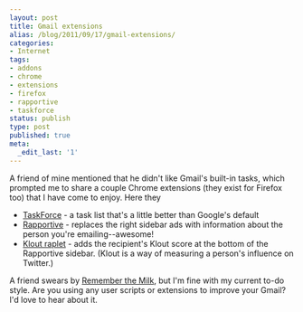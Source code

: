 ```yaml
---
layout: post
title: Gmail extensions
alias: /blog/2011/09/17/gmail-extensions/
categories:
- Internet
tags:
- addons
- chrome
- extensions
- firefox
- rapportive
- taskforce
status: publish
type: post
published: true
meta:
  _edit_last: '1'
---
```

A friend of mine mentioned that he didn't like Gmail's built-in tasks, which prompted me to share a couple Chrome extensions (they exist for Firefox too) that I have come to enjoy. Here they

 * <a title="TaskForce to-do list in Gmail" href="https://www.taskforceapp.com/">TaskForce</a> - a task list that's a little better than Google's default
 * <a title="Rapportive - replace ads with useful information" href="https://rapportive.com/">Rapportive</a> - replaces the right sidebar ads with information about the person you're emailing--awesome!
 * <a title="Klout for Rapportive" href="https://kloutlet.com/">Klout raplet</a> - adds the recipient's Klout score at the bottom of the Rapportive sidebar. (Klout is a way of measuring a person's influence on Twitter.)

<div>A friend swears by <a title="Remember the Milk tasks and todos" href="https://www.rememberthemilk.com/">Remember the Milk</a>, but I'm fine with my current to-do style. Are you using any user scripts or extensions to improve your Gmail? I'd love to hear about it.</div>
